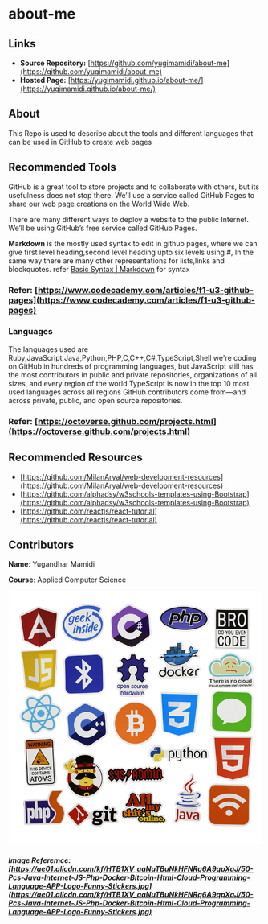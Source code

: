 # about-me
## Links
* **Source Repository:** [https://github.com/yugimamidi/about-me](https://github.com/yugimamidi/about-me)
* **Hosted Page:** [https://yugimamidi.github.io/about-me/](https://yugimamidi.github.io/about-me/)
## About
This Repo is used to describe about the tools and different languages that can be used in GitHub to create web pages

## Recommended Tools
GitHub is a great tool to store projects and to collaborate with others, but its usefulness does not stop there. We’ll use a service called GitHub Pages to share our web page creations on the World Wide Web.

There are many different ways to deploy a website to the public Internet. We’ll be using GitHub’s free service called GitHub Pages.

**Markdown** is the mostly used syntax to edit in github pages, where we can give first level heading,second level heading upto six levels using #, In the same way there are many other representations for lists,links and blockquotes. refer [Basic Syntax | Markdown](https://www.markdownguide.org/basic-syntax/) for syntax

### Refer: [https://www.codecademy.com/articles/f1-u3-github-pages](https://www.codecademy.com/articles/f1-u3-github-pages)

### Languages
The languages used are Ruby,JavaScript,Java,Python,PHP,C,C++,C#,TypeScript,Shell
we're coding on GitHub in hundreds of programming languages, but JavaScript still has the most contributors in public and private repositories, organizations of all sizes, and every region of the world
TypeScript is now in the top 10 most used languages across all regions GitHub contributors come from—and across private, public, and open source repositories.

### Refer: [https://octoverse.github.com/projects.html](https://octoverse.github.com/projects.html)

## Recommended Resources
- [https://github.com/MilanAryal/web-development-resources](https://github.com/MilanAryal/web-development-resources)
- [https://github.com/alphadsy/w3schools-templates-using-Bootstrap](https://github.com/alphadsy/w3schools-templates-using-Bootstrap)
- [https://github.com/reactjs/react-tutorial](https://github.com/reactjs/react-tutorial)
## Contributors
**Name**: Yugandhar Mamidi

**Course**: Applied Computer Science

![programming languages logo](logo.jpg)

##### Image Referemce: [https://ae01.alicdn.com/kf/HTB1XV_aaNuTBuNkHFNRq6A9qpXaJ/50-Pcs-Java-Internet-JS-Php-Docker-Bitcoin-Html-Cloud-Programming-Language-APP-Logo-Funny-Stickers.jpg](https://ae01.alicdn.com/kf/HTB1XV_aaNuTBuNkHFNRq6A9qpXaJ/50-Pcs-Java-Internet-JS-Php-Docker-Bitcoin-Html-Cloud-Programming-Language-APP-Logo-Funny-Stickers.jpg)




